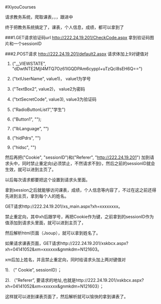 #XiyouCourses

请求教务系统，爬取课表，，，跟进中

终于把教务系统搞定了，课表，个人信息，成绩，都可以拿到了

###1.GET请求验证码url http://222.24.19.201/CheckCode.aspx 拿到验证码图片和一个sessionID

###2.POST请求 http://222.24.19.201/default2.aspx 请求体加上9对键值对

1) ("__VIEWSTATE", "dDwtNTE2MjI4MTQ7Oz61IGQDPAm6cyppI+uTzQcI8sEH6Q==")

2) ("txtUserName", value1)， value1为学号

3) ("TextBox2", value2)， value2为密码

4) ("txtSecretCode", value3), value3为验证码

5) ("RadioButtonList1","学生")

6) ("Button1", "");

7) ("lbLanguage", "")

8) ("hidPdrs", "")

9) ("hidsc", "")

然后再把("Cookie", "sessionID")和("Referer", "http://222.24.19.201") 加到请求头中，同时禁止重定向(必须禁止，不然请求不到)，然后之前的sessionID就会生效，就可以进到主页了。

以后每次请求都要把这个设置到请求头里面。

拿到session之后就能够访问课表，成绩，个人信息等内容了，不过在这之前还得先进到主页，拿到每个人的姓名。

GET请求http://222.24.19.201/xs_main.aspx?xh=xxxxxxxx。

禁止重定向，其中xh后跟学号，再把Cookie作为键，之前拿到的sessionID作为值添加到请求头里面，就可以进到主页了，

然后解析html页面（Jsoup），就可以拿到姓名了。

如果请求课表页面，GET请求http://222.24.19.201/xskbcx.aspx?xh=04141052&xm=xxxxxx&gnmkdm=N121603。

xm后加上姓名，并且禁止重定向，同时给请求头加上两对键值对

1). （” Cookie”, sessionID）；

2). （”Referer”, 要请求的地址,也就是http://222.24.19.201/xskbcx.aspx?xh=04141052&xm=xxxxxx&gnmkdm=N121603）；

这样就可以进到课表页面了，然后解析就可以愉快的拿到课表了。

